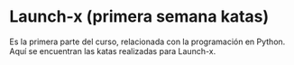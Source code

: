 # Launch-x (primera semana katas)
Es la primera parte del curso, relacionada con la programación en Python. Aquí se encuentran las katas realizadas para Launch-x.
